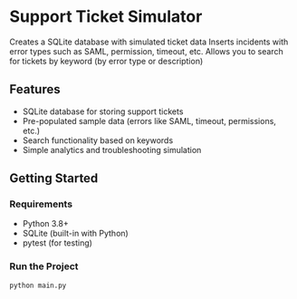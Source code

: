 # Support Ticket Simulator

Creates a SQLite database with simulated ticket data
Inserts incidents with error types such as SAML, permission, timeout, etc.
Allows you to search for tickets by keyword (by error type or description)

## Features

- SQLite database for storing support tickets
- Pre-populated sample data (errors like SAML, timeout, permissions, etc.)
- Search functionality based on keywords
- Simple analytics and troubleshooting simulation

## Getting Started

### Requirements

- Python 3.8+
- SQLite (built-in with Python)
- pytest (for testing)

### Run the Project

```bash
python main.py
